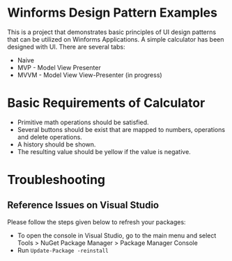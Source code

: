 # Winforms Design Pattern Examples
This is a project that demonstrates basic principles of UI design patterns that can be utilized on Winforms Applications. A simple calculator has been designed with UI. There are several tabs:
* Naive
* MVP - Model View Presenter
* MVVM - Model View View-Presenter (in progress)

# Basic Requirements of Calculator
* Primitive math operations should be satisfied.
* Several buttons should be exist that are mapped to numbers, operations and delete operations.
* A history should be shown.
* The resulting value should be yellow if the value is negative.

# Troubleshooting
## Reference Issues on Visual Studio
Please follow the steps given below to refresh your packages:
* To open the console in Visual Studio, go to the main menu and select Tools > NuGet Package Manager > Package Manager Console
* Run ```Update-Package -reinstall ```
